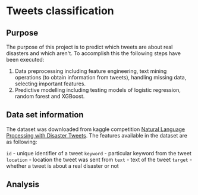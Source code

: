 # Tweets classification

## Purpose

The purpose of this project is to predict which tweets are about real disasters and which aren't.
To accomplish this the following steps have been executed:

1. Data preprocessing including feature engineering, text mining operations (to obtain information from tweets), handling missing data, selecting important features.
2. Predictive modelling including testing models of logistic regression, random forest and XGBoost.

## Data set information

The dataset was downloaded from kaggle competition <a href="https://www.kaggle.com/c/nlp-getting-started/overview">Natural Language Processing with Disaster Tweets</a>.
The features available in the dataset are as following:

`id` - unique identifier of a tweet
`keyword` - particular keyword from the tweet
`location` - location the tweet was sent from
`text` - text of the tweet
`target` - whether a tweet is about a real disaster or not

## Analysis

